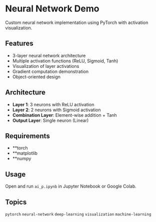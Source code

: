 # Neural Network Demo

Custom neural network implementation using PyTorch with activation visualization.

## Features
- 3-layer neural network architecture
- Multiple activation functions (ReLU, Sigmoid, Tanh)
- Visualization of layer activations
- Gradient computation demonstration
- Object-oriented design

## Architecture
- **Layer 1**: 3 neurons with ReLU activation
- **Layer 2**: 2 neurons with Sigmoid activation  
- **Combination Layer**: Element-wise addition + Tanh
- **Output Layer**: Single neuron (Linear)

## Requirements
- **torch
- **matplotlib
- **numpy
## Usage
Open and run `ai_p.ipynb` in Jupyter Notebook or Google Colab.

## Topics
`pytorch` `neural-network` `deep-learning` `visualization` `machine-learning`
